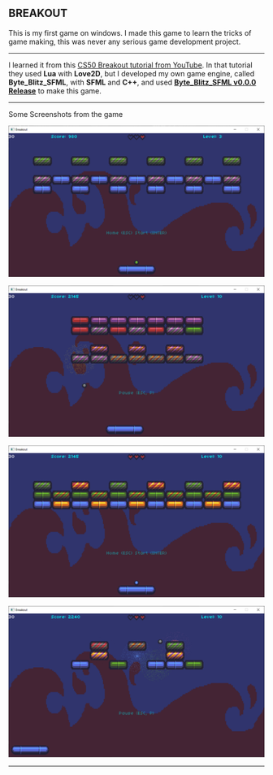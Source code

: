## BREAKOUT
This is my first game on windows. I made this game to learn the tricks of game making, this was never any serious game development project.
***
I learned it from this [CS50 Breakout tutorial from YouTube](https://youtube.com/watch?v=F86edI_EF3s&si=krurkwvqGG8Fir3d). In that tutorial they used **Lua** with **Love2D**, but I developed my own game engine, called **Byte_Blitz_SFML**, with **SFML** and **C++**, and used [**Byte_Blitz_SFML v0.0.0 Release**](https://github.com/Tushar625/Byte_Blitz_SFML/releases/tag/v0.0.0) to make this game.
***
Some Screenshots from the game

![Screenshot1](screenshots/Capture1.PNG)

![Screenshot2](screenshots/Capture3.PNG)

![Screenshot3](screenshots/Capture4.PNG)

![Screenshot4](screenshots/Capture5.PNG)
***